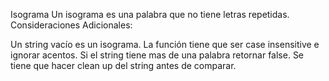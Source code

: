 Isograma
Un isograma es una palabra que no tiene letras repetidas. Consideraciones Adicionales:

Un string vacío es un isograma.
La función tiene que ser case insensitive e ignorar acentos.
Si el string tiene mas de una palabra retornar false.
Se tiene que hacer clean up del string antes de comparar.